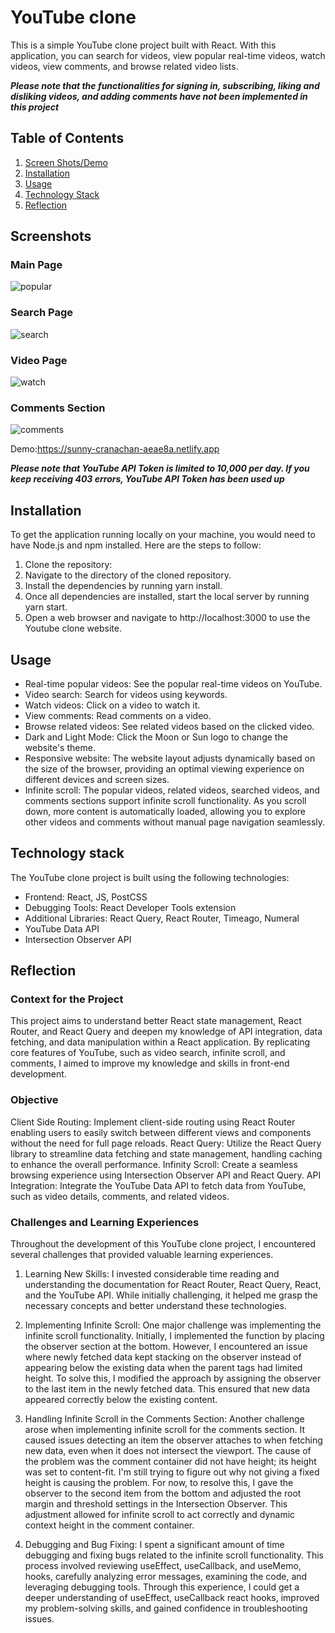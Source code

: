 # YouTube clone 

This is a simple YouTube clone project built with React. With this application, you can search for videos, view popular real-time videos, watch videos, view comments, and browse related video lists.  

___Please note that the functionalities for signing in, subscribing, liking and disliking videos, and adding comments have not been implemented in this project___

## Table of Contents

1. [Screen Shots/Demo](#screenshot)
2. [Installation](#installation)
3. [Usage](#usage)
4. [Technology Stack](#tech-stack)
5. [Reflection](#reflection)

## Screenshots <a name="screenshot"></a>

### Main Page
![popular](https://github.com/Potatojelly/YoutubeClone/assets/108857524/9c0d9478-6ddf-4b47-9b53-2f9a71ffeeb9)

### Search Page
![search](https://github.com/Potatojelly/YoutubeClone/assets/108857524/ea23ad4e-abe3-4ccf-9105-68bbd1697096)

### Video Page
![watch](https://github.com/Potatojelly/YoutubeClone/assets/108857524/15bf83ad-81df-4fed-9682-32daffb0d0c8)

### Comments Section
![comments](https://github.com/Potatojelly/YoutubeClone/assets/108857524/f5c8e9ce-f92e-43de-8e74-fbe3f3789997)


Demo:https://sunny-cranachan-aeae8a.netlify.app

___Please note that YouTube API Token is limited to 10,000 per day. If you keep receiving 403 errors, YouTube API Token has been used up___

## Installation <a name="installation"></a>

To get the application running locally on your machine, you would need to have Node.js and npm installed. Here are the steps to follow:

1. Clone the repository:
2. Navigate to the directory of the cloned repository.
3. Install the dependencies by running yarn install.
4. Once all dependencies are installed, start the local server by running yarn start.
5. Open a web browser and navigate to http://localhost:3000 to use the Youtube clone website.

## Usage <a name="usage"></a>

* Real-time popular videos: See the popular real-time videos on YouTube.
* Video search: Search for videos using keywords.
* Watch videos: Click on a video to watch it.
* View comments: Read comments on a video.
* Browse related videos: See related videos based on the clicked video.
* Dark and Light Mode: Click the Moon or Sun logo to change the website's theme.
* Responsive website: The website layout adjusts dynamically based on the size of the browser, providing an optimal viewing experience on different devices and screen sizes.
* Infinite scroll: The popular videos, related videos, searched videos, and comments sections support infinite scroll functionality. 
  As you scroll down, more content is automatically loaded, allowing you to explore other videos and comments without manual page navigation seamlessly.

## Technology stack <a name="tech-stack"></a>
The YouTube clone project is built using the following technologies:

* Frontend: React, JS, PostCSS
* Debugging Tools: React Developer Tools extension 
* Additional Libraries: React Query, React Router, Timeago, Numeral
* YouTube Data API
* Intersection Observer API

## Reflection <a name="reflection"></a>

### Context for the Project

This project aims to understand better React state management, React Router, and React Query and deepen my knowledge of API integration, data fetching, and data manipulation within a React application. By replicating core features of YouTube, such as video search, infinite scroll, and comments, I aimed to improve my knowledge and skills in front-end development.

### Objective

Client Side Routing: Implement client-side routing using React Router enabling users to easily switch between different views and components without the need for full page reloads.
React Query: Utilize the React Query library to streamline data fetching and state management, handling caching to enhance the overall performance.
Infinity Scroll: Create a seamless browsing experience using Intersection Observer API and React Query. 
API Integration: Integrate the YouTube Data API to fetch data from YouTube, such as video details, comments, and related videos.

### Challenges and Learning Experiences

Throughout the development of this YouTube clone project, I encountered several challenges that provided valuable learning experiences. 

1. Learning New Skills: I invested considerable time reading and understanding the documentation for React Router, React Query, React, and the YouTube API. While initially challenging, it helped me grasp the necessary concepts and better understand these technologies.

2. Implementing Infinite Scroll: One major challenge was implementing the infinite scroll functionality. Initially, I implemented the function by placing the observer section at the bottom. However, I encountered an issue where newly fetched data kept stacking on the observer instead of appearing below the existing data when the parent tags had limited height. To solve this, I modified the approach by assigning the observer to the last item in the newly fetched data. This ensured that new data appeared correctly below the existing content.

3. Handling Infinite Scroll in the Comments Section: Another challenge arose when implementing infinite scroll for the comments section. It caused issues detecting an item the observer attaches to when fetching new data, even when it does not intersect the viewport. The cause of the problem was the comment container did not have height; its height was set to content-fit. I'm still trying to figure out why not giving a fixed height is causing the problem. For now, to resolve this, I gave the observer to the second item from the bottom and adjusted the root margin and threshold settings in the Intersection Observer. This adjustment allowed for infinite scroll to act correctly and dynamic context height in the comment container.

4. Debugging and Bug Fixing: I spent a significant amount of time debugging and fixing bugs related to the infinite scroll functionality. This process involved reviewing useEffect, useCallback, and useMemo, hooks, carefully analyzing error messages, examining the code, and leveraging debugging tools. Through this experience, I could get a deeper understanding of useEffect, useCallback react hooks, improved my problem-solving skills, and gained confidence in troubleshooting issues.
